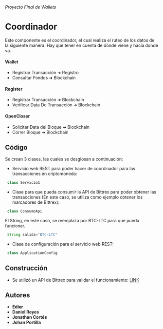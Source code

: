 *Proyecto Final de Wallets*

# Coordinador

Este componente es el coordinador, el cual realiza el ruteo de los datos de la siguiente manera:
Hay que tener en cuenta de dónde viene y hacia donde va.

#### Wallet
  * Registrar Transacción ➜ Registro
  * Consultar Fondos ➜ Blockchain
  
#### Register
  * Registrar Transacción ➜ Blockchain
  * Verificar Data De Transacción ➜ Blockchain
  
#### OpenCloser
  * Solicitar Data del Bloque ➜ Blockchain
  * Correr Bloque ➜ Blockchain
  
## Código

Se crean 3 clases, las cuales se desglosan a continuación:

* Servicio web REST para poder hacer de coordinador para las transacciones en criptomoneda:

```java
 class Servicio1
```

* Clase para que pueda consumir la API de Bittrex para poder obtener las transacciones (En este caso, se utiliza como ejemplo obtener los marcadores de Bittrex):

```java
 class ConsumoApi
```
   El String, en este caso, se reemplaza por BTC-LTC para que pueda funcionar.
   ```java
    String salida="BTC-LTC"
   ```


* Clase de configuración para el servicio web REST:

```java
 class ApplicationConfig
```

## Construcción
* Se utilizó un API de Bittrex para validar el funcionamiento: [LINK](https://api.bittrex.com/api/v1.1/public/getmarkets)

## Autores
* **Edier**
* **Daniel Reyes**
* **Jonathan Cortés**
* **Johan Portilla**

